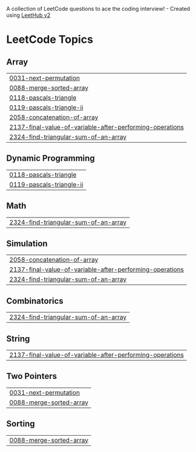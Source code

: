 A collection of LeetCode questions to ace the coding interview! - Created using [LeetHub v2](https://github.com/arunbhardwaj/LeetHub-2.0)
<!---LeetCode Topics Start-->
# LeetCode Topics
## Array
|  |
| ------- |
| [0031-next-permutation](https://github.com/vaibhav-katiyar04/Leetcode_Questions/tree/master/0031-next-permutation) |
| [0088-merge-sorted-array](https://github.com/vaibhav-katiyar04/Leetcode_Questions/tree/master/0088-merge-sorted-array) |
| [0118-pascals-triangle](https://github.com/vaibhav-katiyar04/Leetcode_Questions/tree/master/0118-pascals-triangle) |
| [0119-pascals-triangle-ii](https://github.com/vaibhav-katiyar04/Leetcode_Questions/tree/master/0119-pascals-triangle-ii) |
| [2058-concatenation-of-array](https://github.com/vaibhav-katiyar04/Leetcode_Questions/tree/master/2058-concatenation-of-array) |
| [2137-final-value-of-variable-after-performing-operations](https://github.com/vaibhav-katiyar04/Leetcode_Questions/tree/master/2137-final-value-of-variable-after-performing-operations) |
| [2324-find-triangular-sum-of-an-array](https://github.com/vaibhav-katiyar04/Leetcode_Questions/tree/master/2324-find-triangular-sum-of-an-array) |
## Dynamic Programming
|  |
| ------- |
| [0118-pascals-triangle](https://github.com/vaibhav-katiyar04/Leetcode_Questions/tree/master/0118-pascals-triangle) |
| [0119-pascals-triangle-ii](https://github.com/vaibhav-katiyar04/Leetcode_Questions/tree/master/0119-pascals-triangle-ii) |
## Math
|  |
| ------- |
| [2324-find-triangular-sum-of-an-array](https://github.com/vaibhav-katiyar04/Leetcode_Questions/tree/master/2324-find-triangular-sum-of-an-array) |
## Simulation
|  |
| ------- |
| [2058-concatenation-of-array](https://github.com/vaibhav-katiyar04/Leetcode_Questions/tree/master/2058-concatenation-of-array) |
| [2137-final-value-of-variable-after-performing-operations](https://github.com/vaibhav-katiyar04/Leetcode_Questions/tree/master/2137-final-value-of-variable-after-performing-operations) |
| [2324-find-triangular-sum-of-an-array](https://github.com/vaibhav-katiyar04/Leetcode_Questions/tree/master/2324-find-triangular-sum-of-an-array) |
## Combinatorics
|  |
| ------- |
| [2324-find-triangular-sum-of-an-array](https://github.com/vaibhav-katiyar04/Leetcode_Questions/tree/master/2324-find-triangular-sum-of-an-array) |
## String
|  |
| ------- |
| [2137-final-value-of-variable-after-performing-operations](https://github.com/vaibhav-katiyar04/Leetcode_Questions/tree/master/2137-final-value-of-variable-after-performing-operations) |
## Two Pointers
|  |
| ------- |
| [0031-next-permutation](https://github.com/vaibhav-katiyar04/Leetcode_Questions/tree/master/0031-next-permutation) |
| [0088-merge-sorted-array](https://github.com/vaibhav-katiyar04/Leetcode_Questions/tree/master/0088-merge-sorted-array) |
## Sorting
|  |
| ------- |
| [0088-merge-sorted-array](https://github.com/vaibhav-katiyar04/Leetcode_Questions/tree/master/0088-merge-sorted-array) |
<!---LeetCode Topics End-->